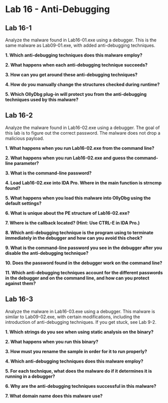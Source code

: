 # Lab 16 - Anti-Debugging

## Lab 16-1

Analyze the malware found in Lab16-01.exe using a debugger. This is the same malware as Lab09-01.exe, with added anti-debugging techniques.

**1. Which anti-debugging techniques does this malware employ?**

**2. What happens when each anti-debugging technique succeeds?**

**3. How can you get around these anti-debugging techniques?**

**4. How do you manually change the structures checked during runtime?**

**5. Which OllyDbg plug-in will protect you from the anti-debugging techniques used by this malware?**

## Lab 16-2

Analyze the malware found in Lab16-02.exe using a debugger. The goal of this lab is to figure out the correct password. The malware does not drop a malicious payload.

**1. What happens when you run Lab16-02.exe from the command line?**

**2. What happens when you run Lab16-02.exe and guess the command-line parameter?**

**3. What is the command-line password?**

**4. Load Lab16-02.exe into IDA Pro. Where in the main function is strncmp found?**

**5. What happens when you load this malware into OllyDbg using the default settings?**

**6. What is unique about the PE structure of Lab16-02.exe?**

**7. Where is the callback located? (Hint: Use CTRL-E in IDA Pro.)**

**8. Which anti-debugging technique is the program using to terminate immediately in the debugger and how can you avoid this check?**

**9. What is the command-line password you see in the debugger after you disable the anti-debugging technique?**

**10. Does the password found in the debugger work on the command line?**

**11. Which anti-debugging techniques account for the different passwords in the debugger and on the command line, and how can you protect against them?**

## Lab 16-3

Analyze the malware in Lab16-03.exe using a debugger. This malware is similar to Lab09-02.exe, with certain modifications, including the introduction of anti-debugging techniques. If you get stuck, see Lab 9-2.

**1. Which strings do you see when using static analysis on the binary?**

**2. What happens when you run this binary?**

**3. How must you rename the sample in order for it to run properly?**

**4. Which anti-debugging techniques does this malware employ?**

**5. For each technique, what does the malware do if it determines it is running in a debugger?**

**6. Why are the anti-debugging techniques successful in this malware?**

**7. What domain name does this malware use?**
